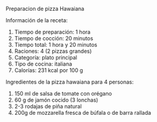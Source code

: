 Preparacion de pizza Hawaiana

Información de la receta:

1. Tiempo de preparación: 1 hora
2. Tiempo de cocción: 20 minutos
3. Tiempo total: 1 hora y 20 minutos
4. Raciones: 4 (2 pizzas grandes)
5. Categoría: plato principal
6. Tipo de cocina: italiana
7. Calorías: 231 kcal por 100 g

Ingredientes de la pizza hawaiana para 4 personas:

1. 150 ml de salsa de tomate con orégano
2. 60 g de jamón cocido (3 lonchas)
3. 2-3 rodajas de piña natural
4. 200g de mozzarella fresca de búfala o de barra rallada